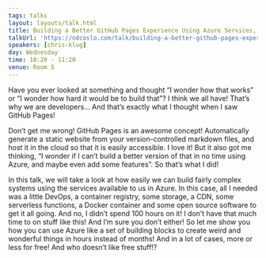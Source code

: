 ```yaml
---
tags: talks
layout: layouts/talk.html
title: Building a Better GitHub Pages Experience Using Azure Services, How Hard Can It be?
talkUrl: 'https://ndcoslo.com/talk/building-a-better-github-pages-experience-using-azure-services-how-hard-can-it-be/'
speakers: [chris-klug]
day: Wednesday
time: 10:20 - 11:20
venue: Room 5
---
```

Have you ever looked at something and thought “I wonder how that works” or “I wonder how hard it would be to build that”? I think we all have! That’s why we are developers… And that’s exactly what I thought when I saw GitHub Pages!

Don’t get me wrong! GitHub Pages is an awesome concept! Automatically generate a static website from your version-controlled markdown files, and host it in the cloud so that it is easily accessible. I love it! But it also got me thinking, “I wonder if I can’t build a better version of that in no time using Azure, and maybe even add some features”. So that’s what I did!

In this talk, we will take a look at how easily we can build fairly complex systems using the services available to us in Azure. In this case, all I needed was a little DevOps, a container registry, some storage, a CDN, some serverless functions, a Docker container and some open source software to get it all going. And no, I didn’t spend 100 hours on it! I don’t have that much time to on stuff like this! And I’m sure you don’t either! So let me show you how you can use Azure like a set of building blocks to create weird and wonderful things in hours instead of months! And in a lot of cases, more or less for free! And who doesn’t like free stuff!?